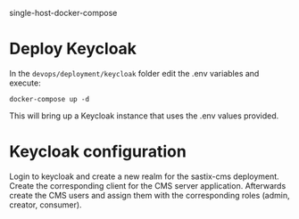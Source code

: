 single-host-docker-compose

# Deploy Keycloak

In the ```devops/deployment/keycloak``` folder edit the .env variables and execute:

```
docker-compose up -d
```

This will bring up a Keycloak instance that uses the .env values provided.

# Keycloak configuration

Login to keycloak and create a new realm for the sastix-cms deployment. Create the corresponding client for the CMS server application. Afterwards create the CMS users and assign them with the corresponding roles (admin, creator, consumer).